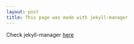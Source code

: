 ```yaml
---
layout: post
title: This page was made with jekyll-manager
---
```


Check jekyll-manager [here](https://github.com/ashmaroli/jekyll-manager)
